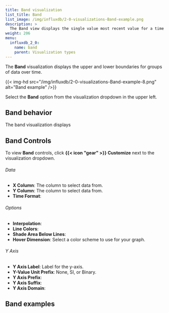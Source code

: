 ```yaml
---
title: Band visualization
list_title: Band
list_image: /img/influxdb/2-0-visualizations-Band-example.png
description: >
  The Band view displays the single value most recent value for a time series in a Band view.
weight: 206
menu:
  influxdb_2_0:
    name: band
    parent: Visualization types
---
```


The **Band** visualization displays the upper and lower boundaries for groups of data over time.

{{< img-hd src="/img/influxdb/2-0-visualizations-Band-example-8.png" alt="Band example" />}}

Select the **Band** option from the visualization dropdown in the upper left.

## Band behavior
The band visualization displays

## Band Controls
To view **Band** controls, click **{{< icon "gear" >}} Customize** next to the visualization dropdown.


###### Data
- **X Column**: The column to select data from.
- **Y Column**: The column to select data from.
- **Time Format**:

###### Options
- **Interpolation**:
- **Line Colors**:
- **Shade Area Below Lines**:
- **Hover Dimension**: Select a color scheme to use for your graph.

###### Y Axis
- **Y Axis Label**: Label for the y-axis.
- **Y-Value Unit Prefix**: None, SI, or Binary.
- **Y Axis Prefix**:
- **Y Axis Suffix**:
- **Y Axis Domain**:

## Band examples
